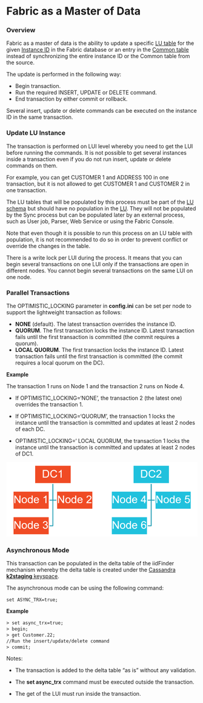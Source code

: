 # Fabric as a Master of Data

### Overview

Fabric as a master of data is the ability to update a specific  [LU table](/articles/06_LU_tables/01_LU_tables_overview.md) for the given [Instance ID](/articles/01_fabric_overview/02_fabric_glossary.md#instance-id) in the Fabric database or an entry in the [Common table](/articles/22_commonDB/01_fabric_commonDB_overview.md) instead of synchronizing the entire instance ID or the Common table from the source. 

The update is performed in the following way:

* Begin transaction.
* Run the required INSERT, UPDATE or DELETE command.
* End transaction by either commit or rollback.

Several insert, update or delete commands can be executed on the instance ID in the same transaction.

### Update LU Instance

The transaction is performed on LUI level whereby you need to get the LUI before running the commands. It is not possible to get several instances inside a transaction even if you do not run insert, update or delete commands on them.

For example, you can get CUSTOMER 1 and ADDRESS 100 in one transaction, but it is not allowed to get CUSTOMER 1 and CUSTOMER 2 in one transaction.

The LU tables that will be populated by this process must be part of the [LU schema](/articles/03_logical_units/03_LU_schema_window.md)  but should have no population in the [LU](/articles/03_logical_units/01_LU_overview.md). They will not be populated by the Sync process but can be populated later by an external process, such as User job, Parser, Web Service or using the Fabric Console.

Note that even though it is possible to run this process on an LU table with population, it is not recommended to do so in order to prevent conflict or override the changes in the table. 

There is a write lock per LUI during the process. It means that you can begin several transactions on one LUI only if the transactions are open in different nodes. You cannot begin several transactions on the same LUI on one node. 

### Parallel Transactions

The OPTIMISTIC_LOCKING parameter in **config.ini** can be set per node to support the lightweight transaction as follows:

- **NONE** (default). The latest transaction overrides the instance ID.
- **QUORUM**. The first transaction locks the instance ID. Latest transaction fails until the first transaction is committed (the commit requires a quorum).
- **LOCAL QUORUM**. The first transaction locks the instance ID. Latest transaction fails until the first transaction is committed (the commit requires a local quorum on the DC).

**Example**

The transaction 1 runs on Node 1 and the transaction 2 runs on Node 4.

* If OPTIMISTIC_LOCKING=‘NONE’, the transaction 2 (the latest one) overrides the transaction 1.

* If OPTIMISTIC_LOCKING=‘QUORUM’,  the transaction 1 locks the instance until the transaction is committed and updates at least 2 nodes of each DC.

* OPTIMISTIC_LOCKING=‘ LOCAL QUORUM, the transaction 1 locks the instance until the transaction is committed and updates at least 2 nodes of DC1.

<img src="images/23_02_1.PNG" alt="image" style="zoom:80%;" />

### Asynchronous Mode

This transaction can be populated in the delta table of the iidFinder mechanism whereby the delta table is created under the [Cassandra **k2staging** keyspace](/articles/02_fabric_architecture/06_cassandra_keyspaces_for_fabric.md). 

The asynchronous mode can be using the following command:

~~~
set ASYNC_TRX=true;
~~~

**Example**

~~~
> set async_trx=true;
> begin;
> get Customer.22;
//Run the insert/update/delete command
> commit;
~~~

Notes:

* The transaction is added to the delta table “as is” without any validation.

* The **set async_trx** command must be executed outside the transaction.

* The get of the LUI must run inside the transaction.





